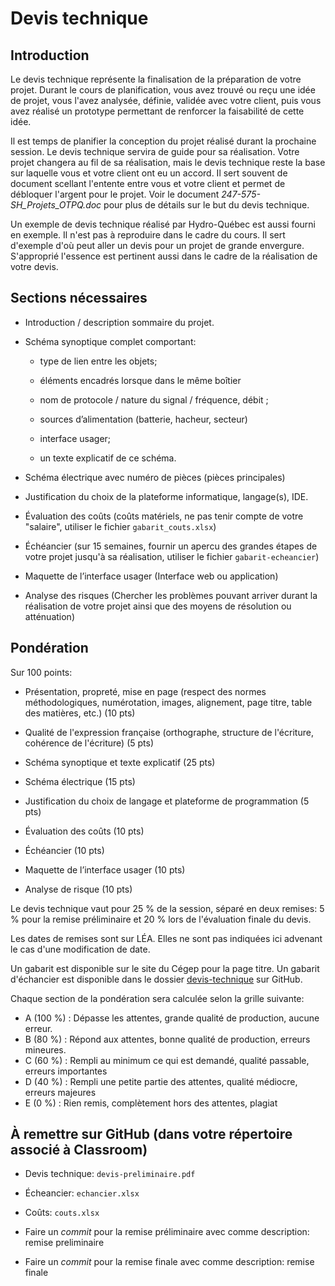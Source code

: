 # Devis technique 

## Introduction

Le devis technique représente la finalisation de la préparation de votre projet. Durant le cours de planification, vous avez trouvé ou reçu une idée de projet, vous l'avez analysée, définie, validée avec votre client, puis vous avez réalisé un prototype permettant de renforcer la faisabilité de cette idée.

Il est temps de planifier la conception du projet réalisé durant la prochaine session. Le devis technique servira de guide pour sa réalisation. Votre projet changera au fil de sa réalisation, mais le devis technique reste la base sur laquelle vous et votre client ont eu un accord. Il sert souvent de document scellant l'entente entre vous et votre client et permet de débloquer l'argent pour le projet. Voir le document *247-575-SH_Projets_OTPQ.doc* pour plus de détails sur le but du devis technique.

Un exemple de devis technique réalisé par Hydro-Québec est aussi fourni en exemple. Il n'est pas à reproduire dans le cadre du cours. Il sert d'exemple d'où peut aller un devis pour un projet de grande envergure. S'approprié l'essence est pertinent aussi dans le cadre de la réalisation de votre devis.

## Sections nécessaires 

* Introduction / description sommaire du projet. 

* Schéma synoptique complet comportant: 

  * type de lien entre les objets; 

  * éléments encadrés lorsque dans le même boîtier 

  * nom de protocole / nature du signal / fréquence, débit ; 

  * sources d’alimentation (batterie, hacheur, secteur) 

  * interface usager; 

  * un texte explicatif de ce schéma. 

* Schéma électrique avec numéro de pièces (pièces principales)

* Justification du choix de la plateforme informatique, langage(s), IDE. 

* Évaluation des coûts (coûts matériels, ne pas tenir compte de votre "salaire", utiliser le fichier `gabarit_couts.xlsx`)

* Échéancier (sur 15 semaines, fournir un apercu des grandes étapes de votre projet jusqu'à sa réalisation, utiliser le fichier `gabarit-echeancier`)

* Maquette de l’interface usager (Interface web ou application)

* Analyse des risques (Chercher les problèmes pouvant arriver durant la réalisation de votre projet ainsi que des moyens de résolution ou atténuation)

## Pondération 

Sur 100 points:

* Présentation, propreté, mise en page (respect des normes méthodologiques, numérotation, images, alignement, page titre, table des matières, etc.) (10 pts) 

* Qualité de l'expression française (orthographe, structure de l'écriture, cohérence de l'écriture) (5 pts)

* Schéma synoptique et texte explicatif (25 pts)

* Schéma électrique (15 pts)

* Justification du choix de langage et plateforme de programmation (5 pts) 

* Évaluation des coûts (10 pts)

* Échéancier (10 pts)

* Maquette de l’interface usager (10 pts)

* Analyse de risque (10 pts)

Le devis technique vaut pour 25 % de la session, séparé en deux remises: 5 % pour la remise préliminaire et 20 % lors de l'évaluation finale du devis.

Les dates de remises sont sur LÉA. Elles ne sont pas indiquées ici advenant le cas d'une modification de date.

Un gabarit est disponible sur le site du Cégep pour la page titre. Un gabarit d'échancier est disponible dans le dossier [devis-technique](https://github.com/julienbosco/247-575-SH-Planif-etudiant/devis-technique) sur GitHub.

Chaque section de la pondération sera calculée selon la grille suivante:

* A (100 %) : Dépasse les attentes, grande qualité de production, aucune erreur.
* B (80  %) : Répond aux attentes, bonne qualité de production, erreurs mineures.
* C (60  %) : Rempli au minimum ce qui est demandé, qualité passable, erreurs importantes
* D (40  %) : Rempli une petite partie des attentes, qualité médiocre, erreurs majeures
* E (0   %) : Rien remis, complètement hors des attentes, plagiat

## À remettre sur GitHub (dans votre répertoire associé à Classroom)

* Devis technique: `devis-preliminaire.pdf`
* Écheancier: `echancier.xlsx`
* Coûts: `couts.xlsx`

* Faire un *commit* pour la remise préliminaire avec comme description: remise preliminaire
* Faire un *commit* pour la remise finale avec comme description: remise finale
